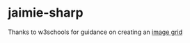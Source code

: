 # jaimie-sharp

Thanks to w3schools for guidance on creating an [image grid](https://www.w3schools.com/howto/howto_js_image_grid.asp)
